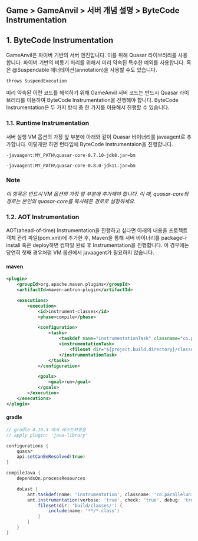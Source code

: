 ## Game > GameAnvil > 서버 개념 설명 > ByteCode Instrumentation



## 1. ByteCode Instrumentation

GameAnvil은 파이버 기반의 서버 엔진입니다. 이를 위해 Quasar 라이브러리를 사용합니다.  파이버 기반의 비동기 처리를 위해서 미리 약속된 특수한 예외를 사용합니다. 혹은 @Suspendable 애너테이션(annotation)을 사용할 수도 있습니다.

```
throws SuspendExecution
```

미리 약속된 이런 코드를 해석하기 위해 GameAnvil 서버 코드는 반드시 Quasar 라이브러리를 이용하여 ByteCode Instrumentation을 진행해야 합니다. ByteCode Instrumentation은 두 가지 방식 중 한 가지를 이용해서 진행할 수 있습니다.

### 1.1. Runtime Instrumentation

서버 실행 VM 옵션의 가장 앞 부분에 아래와 같이 Quasar 바이너리를 javaagent로 추가합니다. 이렇게만 하면 런타임에 ByteCode Instrumentaion을 진행합니다.

```
-javaagent:MY_PATH\quasar-core-0.7.10-jdk8.jar=bm
```

```
-javaagent:MY_PATH\quasar-core-0.8.0-jdk11.jar=bm
```

### Note

*이 항목은 반드시 VM 옵션의 가장 앞 부분에 추가해야 합니다. 이 때, quasar-core의 경로는 본인의 quasar-core를 복사해둔 경로로 설정하세요.*



### 1.2. AOT Instrumentation

AOT(ahead-of-time) Instrumentation을 진행하고 싶다면 아래의 내용을 프로젝트 객체 관리 파일(pom.xml)에 추가한 후, Maven을 통해 서버 바이너리를 package나 install 혹은 deploy하면 컴파일 완료 후 Instrumentation을 진행합니다. 이 경우에는 당연히 첫째 경우처럼 VM 옵션에서 javaagent가 필요하지 않습니다.

#### maven
```xml
<plugin>
    <groupId>org.apache.maven.plugins</groupId>
    <artifactId>maven-antrun-plugin</artifactId>

    <executions>
        <execution>
            <id>instrument-classes</id>
            <phase>compile</phase>

            <configuration>
                <tasks>
                    <taskdef name="instrumentationTask" classname="co.paralleluniverse.fibers.instrument.InstrumentationTask" classpathref="maven.dependency.classpath"/>
                    <instrumentationTask>
                        <fileset dir="${project.build.directory}/classes/" includes="**/*.class"/>
                    </instrumentationTask>
                </tasks>
            </configuration>

            <goals>
                <goal>run</goal>
            </goals>
        </execution>
    </executions>
</plugin>
```

#### gradle
```gradle
// gradle 4.10.3 에서 테스트하였음
// apply plugin: 'java-library'

configurations {
    quasar
	api.setCanBeResolved(true)
}

compileJava {
    dependsOn.processResources

    doLast {
        ant.taskdef(name: 'instrumentation', classname: 'co.paralleluniverse.fibers.instrument.InstrumentationTask', classpath: configurations.api.asPath)
        ant.instrumentation(verbose: 'true', check: 'true', debug: 'true') {
            fileset(dir: 'build/classes/') {
                include(name: '**/*.class')
            }
        }
    }
}
```